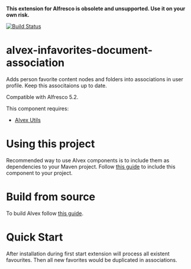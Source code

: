 **This extension for Alfresco is obsolete and unsupported. Use it on your own risk.**

[![Build Status](https://travis-ci.org/ITDSystems/alvex-infavorites-document-association.svg?branch=master)](https://travis-ci.org/ITDSystems/alvex-infavorites-document-association)

alvex-infavorites-document-association
========================

Adds person favorite content nodes and folders into associations in user profile. Keep this associtaions up to date.

Compatible with Alfresco 5.2.

This component requires:
* [Alvex Utils](https://github.com/ITDSystems/alvex-utils)

# Using this project

Recommended way to use Alvex components is to include them as dependencies to your Maven project. Follow [this guide](https://github.com/ITDSystems/alvex#recommended-way-include-alvex-to-your-project-via-maven-configuration) to include this component to your project.

# Build from source

To build Alvex follow [this guide](https://github.com/ITDSystems/alvex#build-component-from-source).


# Quick Start

After installation during first start extension will process all existent favourites. Then all new favorites would be duplicated in associations.
